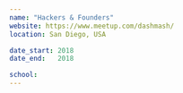 ```yaml
---
name: "Hackers & Founders"
website: https://www.meetup.com/dashmash/
location: San Diego, USA

date_start: 2018
date_end:   2018

school: 
---
```

